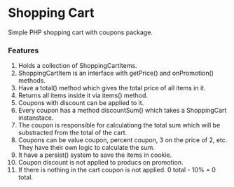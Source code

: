Shopping Cart
=============

Simple PHP shopping cart with coupons package.

### Features

1. Holds a collection of ShoppingCartItems.
2. ShoppingCartItem is an interface with getPrice() and onPromotion() methods.
3. Have a total() method which gives the total price of all items in it.
4. Returns all items inside it via items() method.
5. Coupons with discount can be applied to it.
6. Every coupon has a method discountSum() which takes a ShoppingCart instanstace.
7. The coupon is responsible for calculationg the total sum which will be substracted from the total of the cart.
8. Coupons can be value coupon, percent coupon, 3 on the price of 2, etc. They have their own logic to calculate the sum.
9. It have a persist() system to save the items in cookie.
10. Coupon discount is not applied to producs on promotion.
11. If there is nothing in the cart coupon is not applied. 0 total - 10% = 0 total.
